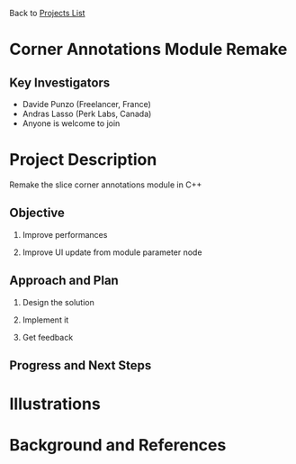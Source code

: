 Back to [Projects List](../../README.md#ProjectsList)

# Corner Annotations Module Remake

## Key Investigators

- Davide Punzo (Freelancer, France) 
- Andras Lasso (Perk Labs, Canada)
- Anyone is welcome to join

# Project Description

Remake the slice corner annotations module in C++

## Objective

1) Improve performances

2) Improve UI update from module parameter node

## Approach and Plan

1) Design the solution

2) Implement it

3) Get feedback

## Progress and Next Steps


# Illustrations


# Background and References

